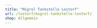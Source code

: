 ```yaml
---
title: "Migrol Tankstelle Lostorf"
url: /lostorf/migrol-tankstelle-lostorf/
shop: Allgemein
---
```

